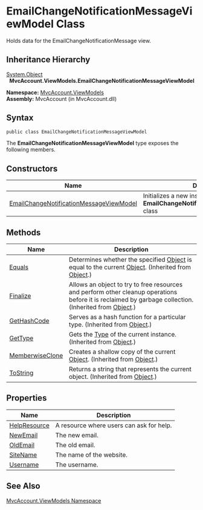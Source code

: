 EmailChangeNotificationMessageViewModel Class
=============================================
Holds data for the EmailChangeNotificationMessage view.


Inheritance Hierarchy
---------------------
[System.Object][1]  
  **MvcAccount.ViewModels.EmailChangeNotificationMessageViewModel**  

**Namespace:** [MvcAccount.ViewModels][2]  
**Assembly:** MvcAccount (in MvcAccount.dll)

Syntax
------

```csharp
public class EmailChangeNotificationMessageViewModel
```

The **EmailChangeNotificationMessageViewModel** type exposes the following members.


Constructors
------------

Name                                         | Description                                                                         
-------------------------------------------- | ----------------------------------------------------------------------------------- 
[EmailChangeNotificationMessageViewModel][3] | Initializes a new instance of the **EmailChangeNotificationMessageViewModel** class 


Methods
-------

Name                 | Description                                                                                                                                                
-------------------- | ---------------------------------------------------------------------------------------------------------------------------------------------------------- 
[Equals][4]          | Determines whether the specified [Object][1] is equal to the current [Object][1]. (Inherited from [Object][1].)                                            
[Finalize][5]        | Allows an object to try to free resources and perform other cleanup operations before it is reclaimed by garbage collection. (Inherited from [Object][1].) 
[GetHashCode][6]     | Serves as a hash function for a particular type. (Inherited from [Object][1].)                                                                             
[GetType][7]         | Gets the [Type][8] of the current instance. (Inherited from [Object][1].)                                                                                  
[MemberwiseClone][9] | Creates a shallow copy of the current [Object][1]. (Inherited from [Object][1].)                                                                           
[ToString][10]       | Returns a string that represents the current object. (Inherited from [Object][1].)                                                                         


Properties
----------

Name               | Description                              
------------------ | ---------------------------------------- 
[HelpResource][11] | A resource where users can ask for help. 
[NewEmail][12]     | The new email.                           
[OldEmail][13]     | The old email.                           
[SiteName][14]     | The name of the website.                 
[Username][15]     | The username.                            


See Also
--------
[MvcAccount.ViewModels Namespace][2]  

[1]: http://msdn2.microsoft.com/en-us/library/e5kfa45b
[2]: ../README.md
[3]: _ctor.md
[4]: http://msdn2.microsoft.com/en-us/library/bsc2ak47
[5]: http://msdn2.microsoft.com/en-us/library/4k87zsw7
[6]: http://msdn2.microsoft.com/en-us/library/zdee4b3y
[7]: http://msdn2.microsoft.com/en-us/library/dfwy45w9
[8]: http://msdn2.microsoft.com/en-us/library/42892f65
[9]: http://msdn2.microsoft.com/en-us/library/57ctke0a
[10]: http://msdn2.microsoft.com/en-us/library/7bxwbwt2
[11]: HelpResource.md
[12]: NewEmail.md
[13]: OldEmail.md
[14]: SiteName.md
[15]: Username.md